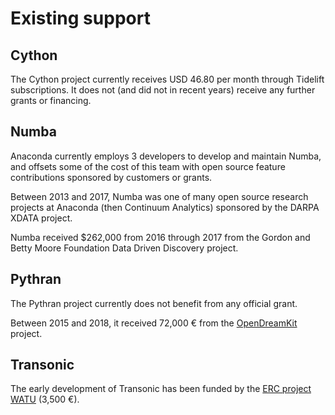 # Existing support

## Cython

The Cython project currently receives USD 46.80 per month through Tidelift
subscriptions. It does not (and did not in recent years) receive any further
grants or financing.

## Numba

Anaconda currently employs 3 developers to develop and maintain Numba, and
offsets some of the cost of this team with open source feature contributions
sponsored by customers or grants.

Between 2013 and 2017, Numba was one of many open source research projects at
Anaconda (then Continuum Analytics) sponsored by the DARPA XDATA project.

Numba received $262,000 from 2016 through 2017 from the Gordon and Betty Moore
Foundation Data Driven Discovery project.

## Pythran

The Pythran project currently does not benefit from any official grant.

Between 2015 and 2018, it received 72,000 € from the
[OpenDreamKit](https://opendreamkit.org/) project.

## Transonic

The early development of Transonic has been funded by the [ERC project
WATU](https://cordis.europa.eu/project/id/647018/fr) (3,500 €).
